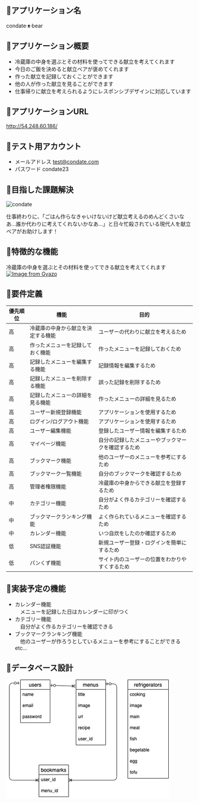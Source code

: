 ## 🍙アプリケーション名
condate·ᴥ·bear

## 🍙アプリケーション概要
- 冷蔵庫の中身を選ぶとその材料を使ってできる献立を考えてくれます
- 今日のご飯を決めると献立ベアが褒めてくれます
- 作った献立を記録しておくことができます
- 他の人が作った献立を見ることができます
- 仕事帰りに献立を考えられるようにレスポンシブデザインに対応しています

## 🍙アプリケーションURL
http://54.248.60.186/


## 🍙テスト用アカウント

- メールアドレス test@condate.com
- パスワード condate23


## 🍙目指した課題解決
![condate](https://user-images.githubusercontent.com/68979287/93204029-5a445380-f790-11ea-893b-231520c56f46.jpg)

仕事終わりに、「ごはん作らなきゃいけないけど献立考えるのめんどくさいなあ…誰か代わりに考えてくれないかなあ…」と日々忙殺されている現代人を献立ベアがお助けします！


## 🍙特徴的な機能
冷蔵庫の中身を選ぶとその材料を使ってできる献立を考えてくれます
[![Image from Gyazo](https://i.gyazo.com/5989ee0b2f16d49e95e6df603ab53ab6.gif)](https://gyazo.com/5989ee0b2f16d49e95e6df603ab53ab6)



## 🍙要件定義
優先順位 | 機能 | 目的
-- | -- | --
高 | 冷蔵庫の中身から献立を決定する機能 | ユーザーの代わりに献立を考えるため
高 | 作ったメニューを記録しておく機能 | 作ったメニューを記録しておくため
高 | 記録したメニューを編集する機能 | 記録情報を編集するため
高 | 記録したメニューを削除する機能 | 誤った記録を削除するため
高 | 記録したメニューの詳細を見る機能 | 作ったメニューの詳細を見るため
高 | ユーザー新規登録機能 | アプリケーションを使用するため
高 | ログイン/ログアウト機能 | アプリケーションを使用するため
高 | ユーザー編集機能 | 登録したユーザー情報を編集するため
高 | マイページ機能 | 自分の記録したメニューやブックマークを確認するため
高 | ブックマーク機能 | 他のユーザーのメニューを参考にするため
高 | ブックマーク一覧機能 | 自分のブックマークを確認するため
高 | 管理者権限機能 | 冷蔵庫の中身からできる献立を登録するため
中 | カテゴリー機能 | 自分がよく作るカテゴリーを確認するため
中 | ブックマークランキング機能 | よく作られているメニューを確認するため
中 | カレンダー機能 | いつ自炊をしたのか確認するため
低 | SNS認証機能 | 新規ユーザー登録・ログインを簡単にするため
低 | パンくず機能 | サイト内のユーザーの位置をわかりやすくするため




## 🍙実装予定の機能
- カレンダー機能<br>
　メニューを記録した日はカレンダーに印がつく
- カテゴリー機能<br>
　自分がよく作るカテゴリーを確認できる
- ブックマークランキング機能<br>
　他のユーザーが作ろうとしているメニューを参考にすることができる<br>
etc...

## 🍙データベース設計
![ER](./ER.jpg)

